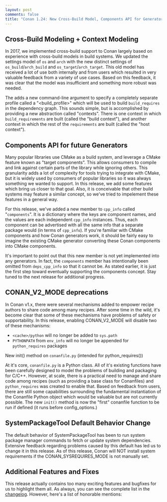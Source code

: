 ```yaml
---
layout: post 
comments: false 
title: "Conan 1.24: New Cross-Build Model, Components API for Generators, New Init() Method, and More"
---
```


## Cross-Build Modeling + Context Modeling

In 2017, we implemented cross-build support to Conan largely based on experience with cross-build models in build systems. We updated the settings model of `os` and `arch` with the new distinct settings of `os_build`/`arch_build` and `os_target`/`arch_target`. This old model has received a lot of use both internally and from users which resulted in very valuable feedback from a variety of use cases. Based on this feedback, it was clear that the model was insufficient and something more robust was needed.

The <new model> adds a new command-line argument to specify a completely separate profile called a "<build_profile>" which will be used to build `build_requires` in the dependency graph. This sounds simple, but is accomplished by providing a new abstraction called "contexts".  There is one context in which `build_requirements` are built (called the "build context"), and another context in which the rest of the `requirements` are built (called the "host context"). 

## Components API for future Generators

Many popular libraries use CMake as a build system, and leverage a CMake feature known as "target components".  This allows consumers to compile and link against certain parts of the library while ignoring others. This granularity adds a lot of complexity for tools trying to integrate with CMake, but it is widely used by consumers of popular libraries so it was always something we wanted to support.  In this release, we add some features which bring us closer to that goal. Also, it is conceivable that other build systems may feature a similar concept, so we've tried to impelement these features in a general way. 

For this release, we've added a new member to `cpp_info` called "`components`". It is a dictionary where the keys are component names, and the values are each independent `cpp_info` instances. Thus, each component can be advertised with all the same info that a separate package would (in terms of `cpp_info`).  If you're familiar with CMake components and how Conan generators work, it should be fairly easy to imagine the existing CMake generator converting these Conan components into CMake components. 

It's important to point out that this new member is not yet implemented into any generators. In fact, the `components` member has intentionally been omitted from `deps_cpp_info` so that it cannot be.  As stated earlier, it is just the first step toward eventually supporting the components concept. Stay tuned to the next release for additional progress. 

## CONAN_V2_MODE deprecations  

In Conan v1.x, there were several mechanisms added to empower recipe authors to share code among many recipes. After some time in the wild, it's become clear that some of these mechanisms have problems of safety or supportability. In this release, enabling CONAN_V2_MODE will disable two of these mechanisms: 
- `<cache>/python` will no longer be added to `sys.path`
- `PYTHONPATH` from `env_info` will no longer be appended for `python_requires` packages

New init() method on `conanfile.py` (intended for python_requires())

At it's core, `conanfile.py` is a Python class.  All of it's existing functions have been carefully designed to model the problems of building and packaging for C/C++.  However, at scale, there is a practical need to manage and share code among recipes (such as providing a base class for Conanfiles) and `python_requires` was created to enable that. Based on feedback from users, there are still some capabilities surrounding the fundamental instantiation of the Conanfile Python object which would be valuable but are not currently possible. The new `init()` method is now the "first" conanfile function to be run if defined (it runs before config_options.)  

## SystemPackageTool Default Behavior Change

The default behavior of SystemPackageTool has been to run system package manager commands to fetch or update system dependencies.  Extensive feedback regarding problems caused by this default has led us to change it in this release. As of this release, Conan will NOT install system requirements if the CONAN_SYSREQUIRES_MODE is not manually set.

## Additional Features and Fixes

This release actually contains too many exciting features and bugfixes for us to highlight them all. As always, you can see the complete list in the [changelog]( https://docs.conan.io/en/latest/changelog.html#mar-2020).  However, here's a list of honorable mentions:
